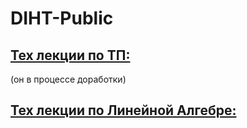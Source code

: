 # DIHT-Public
## [Тех лекции по ТП:](https://github.com/Falier77777/DIHT-Public/blob/master/Notes/2sem/TP_DIHT_2sem_2020/TP.pdf)
(он в процессе доработки)
## [Тех лекции по Линейной Алгебре:](https://github.com/Falier77777/DIHT-Public/blob/master/Notes/2sem/Linear_Algebra/Linear_Algebra_2sem_2020.pdf)

